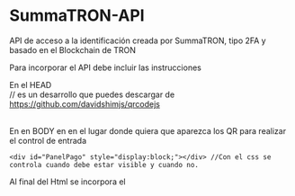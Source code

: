 # SummaTRON-API
API de acceso a la identificación creada por SummaTRON, tipo 2FA y basado en el Blockchain de TRON

Para incorporar el API debe incluir las instrucciones

En el  HEAD <br>
	<script src="qrcode.min.js" ></script> // es un desarrollo que puedes descargar de https://github.com/davidshimjs/qrcodejs<br>
	<script src="/api/js/apisummatron.js" ></script><br>

En en BODY en en el lugar donde quiera que aparezca los QR para realizar el control de entrada<br>

	<div id="PanelPago" style="display:block;"></div> //Con el css se controla cuando debe estar visible y cuando no.
  
  Al final del Html se incorpora el <script><br>
  
  $("#PanelPago").load("/api/PanelPago.html", function() {<br>
    sCuenta = "XXXXXXXXXXXXXXXXXXXXXXXXXXXXXXXXXX";<br>
    $("#Propietario").text(sCuenta);<br>
    Verificar(sCuenta,"FUNCION a EJECUTAR");<br>
  });<br>
  <p>
  Con este script se muestra el QR y se indica cual es la cuenta TRON de la empresa.
  En FUNCION a EJECUTAR de debe indicar el nombre de la funcion que se ejecutará cuando la identificación finalice, se devuelve como
  parámetro la cuenta TRON o un string vacio, ni tras 60 segundos ha se ha producido la identificación.
  </p>
  <p>
  <b>MUY IMPORTANTE</b><br>
  Para poder utilizar SummaTRON API debe registrar el nombre de la empresa que será usado como parte de la clave que se envía en el proceso de identificacion.
  Este proceso se realiza enviando 1 SummaTRON desde la cuenta de la empresa, la misma que luego se debe incluir en la llamada a la función Verificar(), a la cuenta del proyecto: <b>TFQwLDzUvEc99ktd3TvUc9g3uATGmX2fS7<b>, y es muy importante, indicar en la Descripcion el nombre de la empresa, sugerimos que sea el dominio sin www ni .com.
  <br>
  Puedes comprar el Summatron en https://tronscan.org/#/tokens/list?search=IdTronix, 1 TRX = 1 SummaTRON.
  Puedes comprar IdTronix en https://tronscan.org/#/tokens/list?search=IdTronix, 1 TRX = 1000 IdTronix.
  <p>

